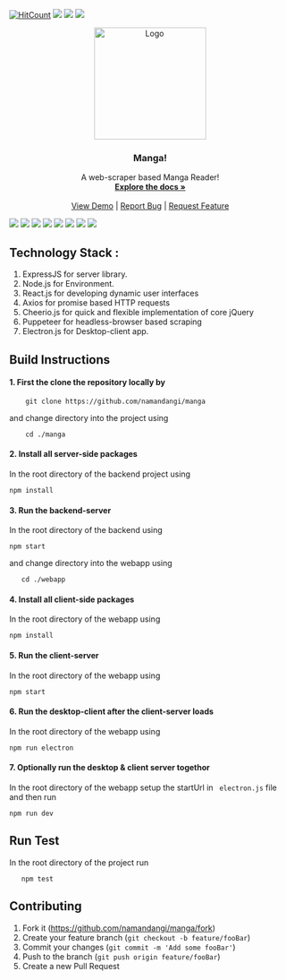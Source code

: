 [![HitCount](http://hits.dwyl.io/namandangi/comics.svg)](http://hits.dwyl.io/namandangi/comics) ![](https://img.shields.io/github/issues/namandangi/manga?style=flat-square) ![](https://img.shields.io/github/languages/top/namandangi/manga?style=flat-square) ![](https://img.shields.io/github/languages/count/namandangi/manga?style=flat-square)
<br />

<p align="center">
  <a href="https://manga-webapp.herokuapp.com/">
    <img src="https://github.com/namandangi/comics/blob/master/public/docs/levi_finger_spin.gif" alt="Logo" width="200" height="200">
  </a>

  <h3 align="center">Manga!</h3>

  <p align="center">
    A web-scraper based Manga Reader!
    <br />
    <a href="https://github.com/namandangi/manga/"><strong>Explore the docs »</strong></a>
    <br />
    <br />
    <a href="https://manga-webapp.herokuapp.com/">View Demo</a>
    |
    <a href="https://github.com/namandangi/manga/issues">Report Bug</a>
    |
    <a href="https://github.com/namandangi/manga/issues">Request Feature</a>
  </p>
</p>
   
   ![](https://github.com/namandangi/comics/blob/master/public/screenshots/landing.png)
   ![](https://github.com/namandangi/comics/blob/master/public/screenshots/authentication.png)
   ![](https://github.com/namandangi/comics/blob/master/public/screenshots/404.png)
   ![](https://github.com/namandangi/comics/blob/master/public/screenshots/searchManga.png)
   ![](https://github.com/namandangi/comics/blob/master/public/screenshots/mangaList.jpg)
   ![](https://github.com/namandangi/comics/blob/master/public/screenshots/chapterList.png)
   ![](https://github.com/namandangi/comics/blob/master/public/screenshots/mangaChapter.jpg)
   ![](https://github.com/namandangi/comics/blob/master/public/screenshots/desktopApp.jpeg)

## Technology Stack :

1.  ExpressJS for server library.
2.  Node.js for Environment.
3.  React.js for developing dynamic user interfaces
4.  Axios for promise based HTTP requests
5.  Cheerio.js for quick and flexible implementation of core jQuery
6.  Puppeteer for headless-browser based scraping
7.  Electron.js for Desktop-client app.

## Build Instructions

#### 1. First the clone the repository locally by

```
    git clone https://github.com/namandangi/manga
```

and change directory into the project using

```
    cd ./manga
```

#### 2. Install all server-side packages

In the root directory of the backend project using

```
npm install
```

#### 3. Run the backend-server

In the root directory of the backend using

```
npm start
```

and change directory into the webapp using

```
   cd ./webapp
```

#### 4. Install all client-side packages

In the root directory of the webapp using

```
npm install
```

#### 5. Run the client-server

In the root directory of the webapp using

```
npm start
```

#### 6. Run the desktop-client after the client-server loads

In the root directory of the webapp using

```
npm run electron
```

#### 7. Optionally run the desktop & client server togethor

In the root directory of the webapp setup the startUrl in ` electron.js` file and then run

```
npm run dev
```

## Run Test

In the root directory of the project run

```
   npm test
```

## Contributing

1.  Fork it (https://github.com/namandangi/manga/fork)
2.  Create your feature branch (`git checkout -b feature/fooBar`)
3.  Commit your changes (`git commit -m 'Add some fooBar'`)
4.  Push to the branch (`git push origin feature/fooBar`)
5.  Create a new Pull Request
